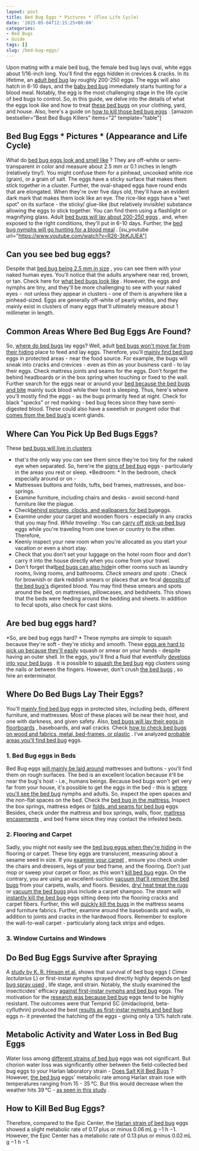 ```yaml
---
layout: post
title: Bed Bug Eggs * Pictures * (Flea Life Cycle)
date: '2025-05-04T12:15:25+00:00'
categories:
- Bed Bugs
- Guide
tags: []
slug: /bed-bug-eggs/
---
```


Upon mating with a male bed bug, the female bed bug lays oval, white eggs about 1/16-inch long. You'll find the eggs hidden in crevices & cracks.
In its lifetime, an
[adult bed bug](https://digitalcommons.ilr.cornell.edu/manuals/25/)
lay roughly 200-250 eggs.
The eggs will also hatch in 6-10 days, and the
[baby bed bug](https://pestpolicy.com/baby-bed-bugs/)
immediately starts hunting for a blood meal. Notably, the egg is the most challenging stage in the life cycle of bed bugs to control.
So, in this guide, we delve into the details of what the eggs look like and how to treat
[these bed bugs](https://www.sciencedirect.com/science/article/pii/S155541551730274X)
on your clothing, yard, and house. Also, here's a guide on
[how to kill those bed bug eggs](https://pestpolicy.com/how-to-kill-bed-bug-eggs/)
.
[amazon bestseller="Best Bed Bugs Killers" items="2" template="table"]
## Bed Bug Eggs * Pictures * (Appearance and Life Cycle)
What do
[bed bug eggs look and smell like](https://pestpolicy.com/what-do-bed-bugs-smell-like/)
? They are off-white or semi-transparent in color and measure about 2.5 mm or 0.1 inches in length (relatively tiny!). You might confuse them for a pinhead, uncooked white rice (grain), or a grain of salt.
The eggs have a sticky surface that makes them stick together in a cluster. Further, the oval-shaped eggs have round ends that are elongated. When they're over five days old, they'll have an evident dark mark that makes them look like an eye.
The rice-like eggs have a "wet spot" on its surface - the sticky/ glue-like (but relatively invisible) substance allowing the eggs to stick together. You can find them using a flashlight or magnifying glass.
Adult
[bed bugs will lay about 200-250 eggs](https://pestpolicy.com/does-ammonia-kill-bed-bugs/)
, and, when exposed to the right conditions, they'll put in 6-10 days. Further, the
[bed bug nymphs will go hunting for a blood meal](https://pestpolicy.com/what-does-bed-bug-poop-look-like/)
.
[su_youtube url="https://www.youtube.com/watch?v=R26-3bKJUEA"]
## Can you see bed bug eggs?
Despite that
[bed bug being 2.5 mm in size](https://pestpolicy.com/how-to-get-rid-of-bed-bugs-fast/)
, you can see them with your naked human eyes. You'll notice that the adults anywhere near red, brown, or tan. Check here for
[what bed bugs look like](https://pestpolicy.com/pictures-of-bed-bugs/)
.
However, the eggs and nymphs are tiny, and they'll be more challenging to see with your naked eyes -  not unless they appear in clusters - one of them is anywhere like a pinhead-sized.
Eggs are generally off-white of pearly whites, and they mainly exist in clusters of many eggs that'll ultimately measure about 1 millimeter in length.
## Common Areas Where Bed Bug Eggs Are Found?
So,
[where do bed bugs](https://pestpolicy.com/home-remedies-for-bed-bugs/)
lay eggs? Well, adult
[bed bugs won't move far from their hiding](https://pestpolicy.com/where-do-bed-bugs-hide/)
place to feed and lay eggs. Therefore, you'll
[mainly find bed bug](https://pestpolicy.com/bed-bugs-vs-mites/)
eggs in protected areas - near the food source.
For example, the bugs will sneak into cracks and crevices - even as thin as your business card - to lay their eggs. Check mattress joints and seams for the eggs. Don't forget the behind headboards or in the box spring when touching or fixed to the wall.
Further search for the eggs near or around your
[bed because the bed bugs and bite](https://pestpolicy.com/pictures-of-bed-bug-bites/)
mainly suck blood while their host is sleeping. Thus, here's where you'll mostly find the eggs - as the bugs primarily feed at night.
Check for black "specks" or red marking - bed bug feces since they have semi-digested blood. These could also have a sweetish or pungent odor that
[comes from the bed bug's](https://pestpolicy.com/what-causes-bed-bugs/)
scent glands.
## Where Can You Pick Up Bed Bugs Eggs?
These
[bed bugs will live in clusters](https://pestpolicy.com/can-bed-bugs-live-outside/)
- that's the only way you can see them since they're too tiny for the naked eye when separated. So, here're the
[signs of bed bug](https://pestpolicy.com/can-bed-bugs-live-in-your-skin/)
eggs - particularly in the areas you rest or sleep.
*Bedroom: *
In the bedroom, check especially around or on -
- Mattresses buttons and folds, tufts, bed frames, mattresses, and box-springs.
- Examine furniture, including chairs and desks - avoid second-hand furniture like the plague.
- Check[behind pictures, clocks, and wallpapers for bed bug](https://pestpolicy.com/how-do-bed-bugs-spread/)eggs.
- Examine under your carpet and wooden floors - especially in any cracks that you may find.
*While traveling*
: You can
[carry off pick-up bed bug](https://pestpolicy.com/ortho-home-defense-dual-action-bed-bug-killer-review/)
eggs while you're traveling from one town or country to the other. Therefore,
- Keenly inspect your new room when you're allocated as you start your vacation or even a short stay.
- Check that you don't set your luggage on the hotel room floor and don't carry it into the house directly when you come from your travel.
- Don't forget that[bed bugs can also hide](https://pestpolicy.com/bed-bug-bites-vs-mosquito-bites/)in other rooms such as laundry rooms, living rooms, and bathrooms.
*Check smears and spots*
: Check for brownish or dark reddish smears or places that are fecal
[deposits of the bed bug's](https://pestpolicy.com/dead-bed-bugs/)
digested blood.
You may find these smears and spots around the bed, on mattresses, pillowcases, and bedsheets.
This shows that the beds were feeding around the bedding and sheets. In addition to fecal spots, also check for cast skins.
## Are bed bug eggs hard?
*So, are bed bug eggs hard? *
These nymphs are simple to squash because they're
soft - they're sticky and smooth.
These
[eggs are hard to pick up because they'll easily](https://pestpolicy.com/flea-eggs-vs-dandruff/)
squash or smear on your hands - despite having an outer shell. In the eggs, you'll find a fluid that eventfully
[develops into your bed bugs](https://pestpolicy.com/dead-bed-bugs/)
.
It is possible to
[squash the bed bug](https://pestpolicy.com/what-happens-when-you-squish-a-bed-bug/)
egg clusters using the nails or between the fingers.
However, don't crush
[the bed bugs](https://www.bedbugsinsider.com/what-happens-when-you-squish-a-bed-bug/)
, so hire an exterminator.
## Where Do Bed Bugs Lay Their Eggs?
You'll
[mainly find bed bug](https://pestpolicy.com/does-baby-powder-kill-bed-bugs/)
eggs in
protected sites, including beds, different furniture, and mattresses. Most of these places will be near their host, and one with darkness, and given safety.
Also,
[bed bugs will lay their eggs in floorboards](https://pestpolicy.com/can-bed-bugs-climb-metal-or-plastic/)
, baseboards, and wall cracks. Check
[how to check bed bugs on wood and fabrics, metal, bed-frames, or plastic](https://www.epa.gov/bedbugs/how-find-bed-bugs)
. I've analyzed
[probable areas you'll find bed bug](https://pestpolicy.com/does-lavender-kill-bed-bugs/)
eggs.
### 1. Bed Bug eggs in Beds
Bed Bug eggs
[will mainly be laid around](https://pestpolicy.com/bugs-that-look-like-bed-bugs/)
mattresses and buttons - you'll find them on rough surfaces. The bed is an excellent location because it'll be near the bug's host - i.e., humans beings.
Because bed bugs won't get very far from your house, it's possible to get the eggs in the bed - this is
[where you'll see the bed bug](https://pestpolicy.com/can-you-see-bed-bugs/)
nymphs and adults. So, inspect the open spaces and the non-flat spaces on the bed. Check the
[bed bug in the mattress.](https://www.michigan.gov/documents/emergingdiseases/mattress_fact_sheet_275417_7.pdf)
Inspect the box springs, mattress edges or
[folds, and seams for bed bug](https://pestpolicy.com/best-bed-bug-traps/)
eggs. Besides, check under the mattress and box springs, walls, floor,
[mattress encasements](https://pestpolicy.com/best-bed-bug-mattress-encasements/)
, and bed frame since they may contact the infested beds.
### 2. Flooring and Carpet
Sadly, you might not easily see the
[bed bug eggs when they're hiding](https://pestpolicy.com/where-do-bed-bugs-hide/)
in the flooring or carpet. These tiny eggs are translucent, measuring about a sesame seed in size.
If you
[examine your carpet](https://pestpolicy.com/can-bed-bugs-live-in-carpet/)
, ensure you check under the chairs and dressers, legs of your bed frame, and the flooring. Don't just mop or sweep your carpet or floor, as this won't
[kill bed bug](https://pestpolicy.com/does-lysol-kill-bed-bugs/)
eggs.
On the contrary, you are using an excellent-suction
[vacuum that'll remove the bed bugs](https://pestpolicy.com/best-vacuum-for-bed-bugs/)
from your carpets, walls, and floors. Besides,
[dry/ heat treat the rugs](https://pestpolicy.com/best-bed-bug-heaters/)
or
[vacuum the bed bugs](https://pestpolicy.com/best-bed-bug-steamer/)
plus include a carpet shampoo.
The steam will
[instantly kill the bed bug](https://pestpolicy.com/does-vinegar-kill-bed-bugs/)
eggs sitting deep into the flooring cracks and carpet fibers. Further, this will
[quickly kill the bugs](https://pestpolicy.com/does-bleach-kill-bed-bugs/)
in the mattress seams and furniture fabrics.
Further, examine around the baseboards and walls, in addition to joints and cracks in the hardwood floors. Remember to explore the wall-to-wall carpet - particularly along tack strips and edges.
### 3. Window Curtains and Windows
## Do Bed Bug Eggs Survive after Spraying
A
[study by K. R. Hinson et al.](https://academic.oup.com/jee/article-abstract/109/6/2495/2422101)
shows that survival of bed bug eggs (
*Cimex lectularius*
L) or first-instar nymphs sprayed directly highly depends on
[bed bug spray used](https://pestpolicy.com/best-bed-bug-spray/)
, life stage, and strain.
Notably, the study examined the insecticides' efficacy
[against first-instar nymphs and bed bug](https://pestpolicy.com/best-bed-bug-traps/)
eggs. The motivation for the
[research was because bed bug](https://pestpolicy.com/proof-bed-bug-spray-review/)
eggs tend to be highly resistant.
The outcomes were that Temprid SC (imidacloprid, beta-cyfluthrin) produced the best
[results as first-instar nymphs and bed bug](https://pestpolicy.com/can-bed-bugs-survive-in-water/)
eggs n- it prevented the hatching of the eggs - giving only a 13% hatch rate.
## **Metabolic Activity and Water Loss in Bed Bug Eggs**
Water loss among
[different strains of bed bug](https://pestpolicy.com/water-bugs-vs-cockroaches/)
eggs was not significant. But chorion water loss was significantly other between the field-collected bed bug eggs to your Harlan laboratory strain -
[Does Salt Kill Bed Bugs](https://pestpolicy.com/does-salt-kill-bed-bugs/)
?
However,
[the bed bug](https://pestpolicy.com/crossfire-for-bed-bugs/)
eggs' metabolic rate among Harlan strain rose with temperatures ranging from 15 - 35 °C. But this would decrease when the weather hits 39 °C -
[as seen in this study](https://onlinelibrary.wiley.com/doi/abs/10.1111/phen.12204)
.
## How to Kill Bed Bug Eggs?
Therefore, compared to the Epic Center, the
[Harlan strain of bed bug](https://pestpolicy.com/spectracide-bug-stop-fogger-review-for-bed-bugs/)
eggs showed a slight metabolic rate of 0.17 plus or minus 0.06 mL g
−1
h
−1.
However, the Epic Center has a metabolic rate of 0.13 plus or minus 0.02 mL g
−1
h
−1.
